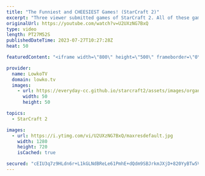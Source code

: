 ```yaml
---
title: "The Funniest and CHEESIEST Games! (StarCraft 2)"
excerpt: "Three viewer submitted games of StarCraft 2. All of these games feature very cheesy and aggressive SC2 build orders.  Support my work: https://patreon.com/lowkotv Lowko Merch: https://lowko.shop  00:00 Game 1 (Platinum League) 13:03 Game 2 (Grandmaster League) 24:02 Game 3 (Unranked)  My YouTube channels:"
originalUrl: https://youtube.com/watch?v=U2UXzNG7BxQ
type: video
length: PT27M52S
publishedDateTime: 2023-07-27T10:27:28Z
heat: 50

featuredContent: "<iframe width=\"800\" height=\"500\" frameborder=\"0\" src=\"https://www.youtube.com/embed/U2UXzNG7BxQ\" allow=\"accelerometer; autoplay; encrypted-media; gyroscope; picture-in-picture\" allowfullscreen></iframe>"

provider:
  name: LowkoTV
  domain: lowko.tv
  images:
    - url: https://everyday-cc.github.io/starcraft2/assets/images/organizations/lowko.tv-50x50.jpg
      width: 50
      height: 50

topics:
  - StarCraft 2

images:
  - url: https://i.ytimg.com/vi/U2UXzNG7BxQ/maxresdefault.jpg
    width: 1280
    height: 720
    isCached: true

secured: "cEIU3q7z9HLdn6r+L1kGLNdBReLe61PmhE+dQdm9SBJrkmJXjD+820YyBTw5VpYnY+2NdtxQNpqDrqUPgker3xLuRECdi3NbGcBUWQpdZhy1en/d3FIkRi5wF/ZJCJmAj1V/jfPgiP1gXka7h8+HHmacp1MOGVlf8+xvnDgClwewduJCLetmdAA8hQogDfeIRpX8GykA13V19hPtCQGgLfdea/9wlyRIff+O3uCjuG81tFCaFBeU8aDDJjWw5JS4OIa6OvgBk14DRw5/AcLTfgc5UZrD8lXFFllOOfsszc8W4wglygnNEhKYFoMtoQElJ5VP0Og6TT2YIAdgW5ZpnQrWZm9dEGypYF26XPJtvTl5wQwLTlCHbO3g9fJ9o2ax/wki/YJdlTBftZ0RdzYRx/xh7k4tYjpdGgwWGgpSGH8=;OXftYxHNwXvDx75TgUaSOA=="
---
```


